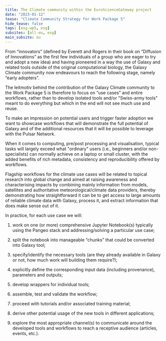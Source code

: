 ```yaml
---
title: The Climate community within the EuroScienceGateway project
date: "2023-01-12"
tease: "Climate Community Strategy for Work Package 5"
hide_tease: false
tags: [esg-wp5, esg]
subsites: [all-eu, esg]
main_subsite: eu
---
```



From “innovators” (defined by Everett and Rogers in their book on “Diffusion of Innovations” as the first few individuals of a group who are eager to try and adopt a new idea) and having pioneered in a way the use of Galaxy and related tools outside of the original computational biology, the Galaxy Climate community now endeavours to reach the following stage, namely “early adopters”.

The leitmotiv behind the contribution of the Galaxy Climate community to the Work Package 5 is therefore to focus on “use cases” and entire workflows, rather than to develop isolated tools and/or "Swiss-army tools" meant to do everything but which in the end will not see much use and reuse.

To make an impression on potential users and trigger faster adoption we want to showcase workflows that will demonstrate the full potential of Galaxy and of the additional resources that it will be possible to leverage with the Pulsar Network.

When it comes to computing, pre/post processing and visualisation, typical tasks will largely exceed what "ordinary" users (i.e., beginners and/or non-specialists) can normally achieve on a laptop or small cluster, with the added benefits of rich metadata, consistency and reproducibility offered by workflows.

Flagship workflows for the climate use cases will be related to topical research into global change and aimed at raising awareness and characterising impacts by combining mainly information from models, satellites and authoritative meteorological/climate data providers, thereby demonstrating how straightforward it can be to get access to large amounts of reliable climate data with Galaxy, process it, and extract information that does make sense out of it.

 

In practice, for each use case we will:

1.    work on one (or more) comprehensive Jupyter Notebook(s) typically using the Pangeo stack and addressing/solving a particular use case;

2.    split the notebook into manageable “chunks” that could be converted into Galaxy tool;

3.    specify/identify the necessary tools (are they already available in Galaxy or not, how much work will building them require?);

4.    explicitly define the corresponding input data (including provenance), parameters and outputs;

5.    develop wrappers for individual tools;

6.    assemble, test and validate the workflow;

7.    proceed with tutorials and/or associated training material;

8.    derive other potential usage of the new tools in different applications;

9.    explore the most appropriate channel(s) to communicate around the developed tools and workflows to reach a receptive audience (articles, events, etc.).
